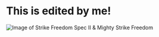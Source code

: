 # This is edited by me!

![Image of Strike Freedom Spec II & Mighty Strike Freedom](https://live.staticflickr.com/65535/53494768063_db9ec413fc_o.jpg)
